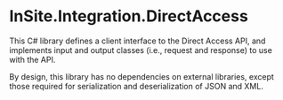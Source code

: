 ﻿# InSite.Integration.DirectAccess

This C# library defines a client interface to the Direct Access API, and implements input and output 
classes (i.e., request and response) to use with the API.

By design, this library has no dependencies on external libraries, except those required for 
serialization and deserialization of JSON and XML.